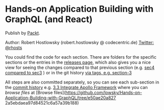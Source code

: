 # Hands-on Application Building with GraphQL (and React)

Publish by [Packt](https://www.packtpub.com/).

Author: Robert Hostlowsky (robert.hostlowsky @ codecentric.de) [Twitter: @rhosts](https://www.twitter.com/rhosts) 

You could find the code for each section.
There are folders for the specific sections or 
the entries in the [releases page](https://github.com/PacktPublishing/Hands-on-Application-Building-with-GraphQL/releases),
which also gives you a nice view for seeing the changes compared to that previous section (e.g. [sec4 compared to sec3](https://github.com/PacktPublishing/Hands-on-Application-Building-with-GraphQL/commit/95039f21919f75ea541671a42f57128a4d8ca889) )
or in the git history [via tags, e.g. section-3](https://github.com/PacktPublishing/Hands-on-Application-Building-with-GraphQL/tree/section-3)

All steps are also committed separately, so you can see each sub-section in the [commit history](./commits/master) e.g. 
[3.3 Integrate Apollo Framework](https://github.com/lowsky/Hands-on-Application-Building-with-GraphQL/commit/e50ae20a8272a5ebdaea97d84521c6a57a39b188)
where you can *browse files* at 
[Browse files](https://github.com/lowsky/Hands-on-Application-Building-with-GraphQL/tree/e50ae20a827 2a5ebdaea97d84521c6a57a39b188)

